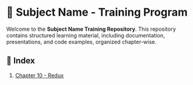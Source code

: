 # 🚀 Subject Name - Training Program
Welcome to the **Subject Name Training Repository**. This repository contains
structured learning material, including documentation, presentations, and
code examples, organized chapter-wise.
## 📑 Index
1. [Chapter 10 - Redux](./Redux_with_Redux_Thunk_Overview.pdf)

